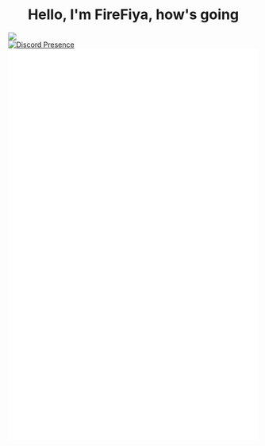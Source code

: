 <h1 align="center">Hello, I'm FireFiya, how's going</h1>
<img align='left' src='https://avatars.githubusercontent.com/u/126648922?v=4' width='410px'>


[![Discord Presence](https://lanyard.cnrad.dev/api/682552229613404161)](https://discord.com/users/682552229613404161)
![Metrics](/github-metrics.svg)  
